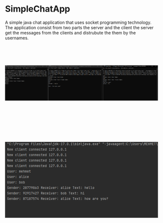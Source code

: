 ﻿# SimpleChatApp

A simple java chat application that uses socket programming technology. The application consist from two parts the server and the client the server get the messages from the clients and distrubute the them by the usernames. 
<br>
<br>
<br>
<br>
<br>


![Screenshot1](https://raw.githubusercontent.com/0MSB/SimpleChatApp/main/Screenshots/ss.png)  
<br>
<br>
<br>
<br>
<br>
<br>
<br>


![Screenshot2](https://github.com/0MSB/SimpleChatApp/blob/main/Screenshots/ss2.png)  

<br>
<br>
<br>
